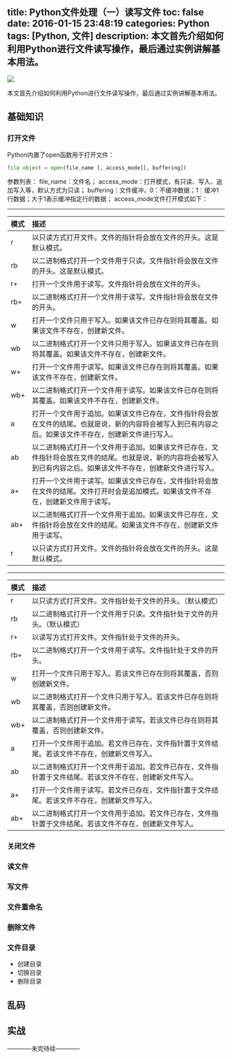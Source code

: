 title: Python文件处理（一）读写文件
toc: false
date: 2016-01-15 23:48:19
categories: Python
tags: [Python, 文件] 
description: 本文首先介绍如何利用Python进行文件读写操作，最后通过实例讲解基本用法。
---

![](http://7xj5r6.com1.z0.glb.clouddn.com/Python-Logo.png)

本文首先介绍如何利用Python进行文件读写操作，最后通过实例讲解基本用法。
<!-- more -->

## 基础知识
### 打开文件
Python内置了open函数用于打开文件：
```python
file object = open(file_name [, access_mode][, buffering])
```
参数列表：
file_name：文件名；
access_mode：打开模式，有只读、写入、追加写入等，默认方式为只读；
buffering：文件缓冲，0：不缓冲数据；1：缓冲1行数据；大于1表示缓冲指定行的数据；
access_mode文件打开模式如下：

---

|	 模式	  |        描述    |
|    :------ |    :-------   |
|	r		| 以只读方式打开文件。文件的指针将会放在文件的开头。这是默认模式。 					|
|	rb		| 以二进制格式打开一个文件用于只读。文件指针将会放在文件的开头。这是默认模式。|
|	r+		| 打开一个文件用于读写。文件指针将会放在文件的开头。|
|	rb+		| 以二进制格式打开一个文件用于读写。文件指针将会放在文件的开头。|
|	w		| 打开一个文件只用于写入。如果该文件已存在则将其覆盖。如果该文件不存在，创建新文件。|
|	wb		| 以二进制格式打开一个文件只用于写入。如果该文件已存在则将其覆盖。如果该文件不存在，创建新文件。|
|	w+		| 打开一个文件用于读写。如果该文件已存在则将其覆盖。如果该文件不存在，创建新文件。|
|	wb+		| 以二进制格式打开一个文件用于读写。如果该文件已存在则将其覆盖。如果该文件不存在，创建新文件。|
|	a		| 打开一个文件用于追加。如果该文件已存在，文件指针将会放在文件的结尾。也就是说，新的内容将会被写入到已有内容之后。如果该文件不存在，创建新文件进行写入。|
|	ab		| 以二进制格式打开一个文件用于追加。如果该文件已存在，文件指针将会放在文件的结尾。也就是说，新的内容将会被写入到已有内容之后。如果该文件不存在，创建新文件进行写入。|
|	a+		| 打开一个文件用于读写。如果该文件已存在，文件指针将会放在文件的结尾。文件打开时会是追加模式。如果该文件不存在，创建新文件用于读写。|
|	ab+		| 以二进制格式打开一个文件用于追加。如果该文件已存在，文件指针将会放在文件的结尾。如果该文件不存在，创建新文件用于读写。|
|	r		| 以只读方式打开文件。文件的指针将会放在文件的开头。这是默认模式。|

---


|	 模式	  |        描述    |
|    :------ |    :-------   |
|    r   | 以只读方式打开文件。文件指针处于文件的开头。（默认模式）|
|	rb	 | 以二进制格式打开一个文件用于只读。文件指针处于文件的开头。（默认模式）|
|	r+	 | 以读写方式打开文件。文件指针处于文件的开头。|
|	rb+	 | 以二进制格式打开一个文件用于读写。文件指针处于文件的开头。|
|	w	 | 打开一个文件只用于写入。若该文件已存在则将其覆盖，否则创建新文件。|
|	wb	 | 以二进制格式打开一个文件只用于写入。若该文件已存在则将其覆盖，否则创建新文件。|
|	wb+	 | 以二进制格式打开一个文件用于读写。若该文件已存在则将其覆盖，否则创建新文件。|
|	a	 | 打开一个文件用于追加。若文件已存在，文件指针置于文件结尾。若该文件不存在，创建新文件写入。|
|	ab	 | 以二进制格式打开一个文件用于追加。若文件已存在，文件指针置于文件结尾。若该文件不存在，创建新文件写入。|
|	a+	 | 打开一个文件用于读写。若文件已存在，文件指针置于文件结尾。若该文件不存在，创建新文件写入。|
|	ab+	 | 以二进制格式打开一个文件用于追加。若文件已存在，文件指针置于文件结尾。若该文件不存在，创建新文件写入。|

### 关闭文件

### 读文件

### 写文件

### 文件重命名

### 删除文件

### 文件目录

- 创建目录
- 切换目录
- 删除目录



## 乱码

## 实战
————未完待续————
